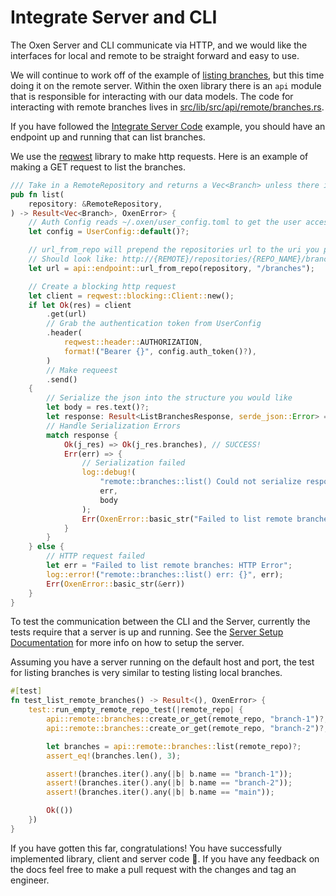 # Integrate Server and CLI

The Oxen Server and CLI communicate via HTTP, and we would like the interfaces for local and remote to be straight forward and easy to use.

We will continue to work off of the example of [listing branches](AddLibraryCode.md), but this time doing it on the remote server. Within the oxen library there is an `api` module that is responsible for interacting with our data models. The code for interacting with remote branches lives in [src/lib/src/api/remote/branches.rs](https://github.com/Oxen-AI/Oxen/blob/main/src/lib/src/api/remote/branches.rs).

If you have followed the [Integrate Server Code](IntegrateServerCode.md) example, you should have an endpoint up and running that can list branches.

We use the [reqwest](https://docs.rs/reqwest/latest/reqwest/) library to make http requests. Here is an example of making a GET request to list the branches.

```rust
/// Take in a RemoteRepository and returns a Vec<Branch> unless there is an error
pub fn list(
    repository: &RemoteRepository,
) -> Result<Vec<Branch>, OxenError> {
    // Auth Config reads ~/.oxen/user_config.toml to get the user access token and other relevant info
    let config = UserConfig::default()?;

    // url_from_repo will prepend the repositories url to the uri you provide
    // Should look like: http://{REMOTE}/repositories/{REPO_NAME}/branches
    let url = api::endpoint::url_from_repo(repository, "/branches");

    // Create a blocking http request
    let client = reqwest::blocking::Client::new();
    if let Ok(res) = client
        .get(url)
        // Grab the authentication token from UserConfig
        .header(
            reqwest::header::AUTHORIZATION,
            format!("Bearer {}", config.auth_token()?),
        )
        // Make requeest
        .send()
    {
        // Serialize the json into the structure you would like
        let body = res.text()?;
        let response: Result<ListBranchesResponse, serde_json::Error> = serde_json::from_str(&body);
        // Handle Serialization Errors
        match response {
            Ok(j_res) => Ok(j_res.branches), // SUCCESS!
            Err(err) => {
                // Serialization failed
                log::debug!(
                    "remote::branches::list() Could not serialize response [{}] {}",
                    err,
                    body
                );
                Err(OxenError::basic_str("Failed to list remote branches: Serialization Error"))
            }
        }
    } else {
        // HTTP request failed
        let err = "Failed to list remote branches: HTTP Error";
        log::error!("remote::branches::list() err: {}", err);
        Err(OxenError::basic_str(&err))
    }
}
```

To test the communication between the CLI and the Server, currently the tests require that a server is up and running. See the [Server Setup Documentation](../examples/0_ServerSetup.md) for more info on how to setup the server.

Assuming you have a server running on the default host and port, the test for listing branches is very similar to testing listing local branches.

```rust
#[test]
fn test_list_remote_branches() -> Result<(), OxenError> {
    test::run_empty_remote_repo_test(|remote_repo| {
        api::remote::branches::create_or_get(remote_repo, "branch-1")?;
        api::remote::branches::create_or_get(remote_repo, "branch-2")?;

        let branches = api::remote::branches::list(remote_repo)?;
        assert_eq!(branches.len(), 3);

        assert!(branches.iter().any(|b| b.name == "branch-1"));
        assert!(branches.iter().any(|b| b.name == "branch-2"));
        assert!(branches.iter().any(|b| b.name == "main"));

        Ok(())
    })
}
```

If you have gotten this far, congratulations! You have successfully implemented library, client and server code 🎉. If you have any feedback on the docs feel free to make a pull request with the changes and tag an engineer.
